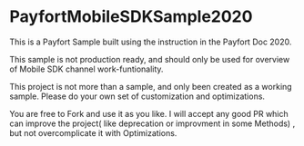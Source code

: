 # PayfortMobileSDKSample2020
This is a Payfort Sample built using the instruction in the Payfort Doc 2020. 

This sample is not production ready, and should only be used for overview of Mobile SDK channel work-funtionality.

This project is not more than a sample, and only been created as a working sample. Please do your own set of customization and optimizations. 

You are free to Fork and use it as you like. 
I will accept any good PR which can improve the project( like deprecation or improvment in some Methods) , but not overcomplicate it with Optimizations. 
